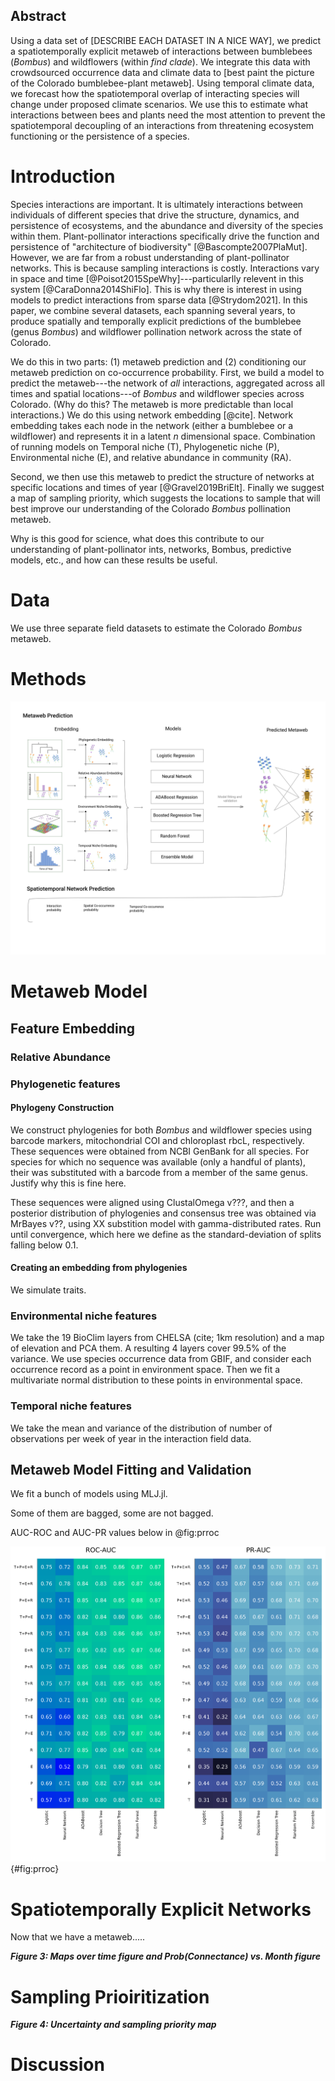 ## Abstract

Using a data set of [DESCRIBE EACH DATASET IN A NICE WAY], we predict
a spatiotemporally explicit metaweb of interactions between bumblebees
(_Bombus_) and wildflowers (within _find clade_). We integrate this
data with crowdsourced occurrence data and climate data to [best paint
the picture of the Colorado bumblebee-plant metaweb]. Using temporal
climate data, we forecast how the spatiotemporal overlap of
interacting species will change under proposed climate scenarios. We
use this to estimate what interactions between bees and plants need
the most attention to prevent the spatiotemporal decoupling of an
interactions from threatening ecosystem functioning or the persistence
of a species.

# Introduction

Species interactions are important. It is ultimately interactions
between individuals of different species that drive the structure,
dynamics, and persistence of ecosystems, and the abundance and
diversity of the species within them. Plant-pollinator interactions
specifically drive the function and persistence of "architecture of
biodiversity" [@Bascompte2007PlaMut]. However, we are far from a
robust understanding of plant-pollinator networks.
This is because sampling interactions is costly. Interactions vary in
space and time [@Poisot2015SpeWhy]---particularlly relevent in this
system [@CaraDonna2014ShiFlo]. This is why there is interest in using
models to predict interactions from sparse data [@Strydom2021].
In this paper, we combine several datasets, each spanning several
years, to produce spatially and temporally explicit predictions of the
bumblebee (genus _Bombus_) and wildflower pollination network across
the state of Colorado.

We do this in two parts: (1) metaweb prediction and (2) conditioning
our metaweb prediction on co-occurrence probability.
First, we build a model to predict the metaweb---the network of _all_
interactions, aggregated across all times and spatial locations---of
_Bombus_ and wildflower species across Colorado. (Why do this? The
metaweb is more predictable than local interactions.) We do this using
network embedding [@cite]. Network embedding takes each node in the
network (either a bumblebee or a wildflower) and represents it in a
latent $n$ dimensional space. Combination of running models on
Temporal niche (T), Phylogenetic niche (P), Environmental niche (E),
and relative abundance in community (RA).

Second, we then use this metaweb to predict the structure of networks
at specific locations and times of year [@Gravel2019BriElt].
Finally we suggest a map of sampling priority, which
suggests the locations to sample that will best improve our understanding
of the Colorado _Bombus_ pollination metaweb.

Why is this good for science, what does this contribute to our
understanding of plant-pollinator ints, networks, Bombus, predictive
models, etc.,  and how can these results be useful.

# Data

We use three separate field datasets to estimate the Colorado _Bombus_
metaweb.



# Methods

![todo](./figures/concept.png)


# Metaweb Model


## Feature Embedding

### Relative Abundance

### Phylogenetic features

#### Phylogeny Construction

We construct phylogenies for both _Bombus_ and wildflower species
using barcode markers, mitochondrial COI and chloroplast rbcL,
respectively. These sequences were obtained from NCBI GenBank for all
species. For species for which no sequence was available (only a
handful of plants), their was substituted with a barcode from a member
of the same genus. Justify why this is fine here.

These sequences were aligned using ClustalOmega v???, and then a
posterior distribution of phylogenies and consensus tree was obtained
via MrBayes v??, using XX substition model with gamma-distributed
rates. Run until convergence, which here we define as the
standard-deviation of splits falling below 0.1.  

#### Creating an embedding from phylogenies

We simulate traits.

### Environmental niche features

We take the 19 BioClim layers from CHELSA (cite; 1km resolution) and a
map of elevation and PCA them. A resulting 4 layers cover 99.5% of the
variance. We use species occurrence data from GBIF, and consider each
occurrence record as a point in environment space. Then we fit a
multivariate normal distribution to these points in environmental
space.

### Temporal niche features

We take the mean and variance of the distribution of number of
observations per week of year in the interaction field data.

## Metaweb Model Fitting and Validation

We fit a bunch of models using MLJ.jl.

Some of them are bagged, some are not bagged.

AUC-ROC and AUC-PR values below in @fig:prroc

![todo](./figures/PR_ROC.png){#fig:prroc}

# Spatiotemporally Explicit Networks

Now that we have a metaweb.....


***Figure 3: Maps over time figure and Prob(Connectance) vs. Month figure***


# Sampling Prioiritization


***Figure 4: Uncertainty and sampling priority map***


# Discussion

